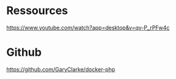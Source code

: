 # Ressources
https://www.youtube.com/watch?app=desktop&v=qv-P_rPFw4c

# Github
https://github.com/GaryClarke/docker-php


